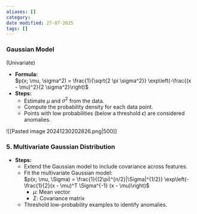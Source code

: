 ```yaml
---
aliases: []
category:
date modified: 27-07-2025
tags: []
---
```

### Gaussian Model 

(Univariate)

- **Formula:**  
    $p(x; \mu, \sigma^2) = \frac{1}{\sqrt{2 \pi \sigma^2}} \exp\left(-\frac{(x - \mu)^2}{2 \sigma^2}\right)$
- **Steps:**
    - Estimate $\mu$ and $\sigma^2$ from the data.
    - Compute the probability density for each data point.
    - Points with low probabilities (below a threshold $\epsilon$) are considered anomalies.

![[Pasted image 20241230202826.png|500]]

### **5. Multivariate Gaussian Distribution**

- **Steps:**
    - Extend the Gaussian model to include covariance across features.
    - Fit the multivariate Gaussian model:  
        $p(x; \mu, \Sigma) = \frac{1}{(2\pi)^{n/2}|\Sigma|^{1/2}} \exp\left(-\frac{1}{2}(x - \mu)^T \Sigma^{-1} (x - \mu)\right)$
        - $\mu$: Mean vector
        - $\Sigma$: Covariance matrix
    - Threshold low-probability examples to identify anomalies.